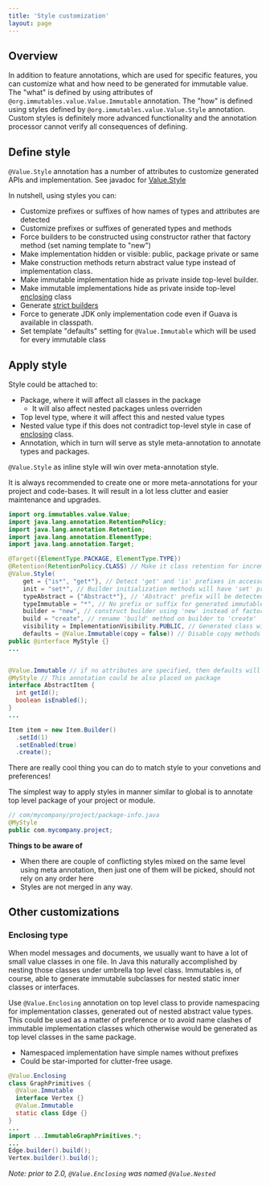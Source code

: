 ```yaml
---
title: 'Style customization'
layout: page
---
```


## Overview
In addition to feature annotations, which are used for specific features, you can customize what and how need to be generated for immutable value. The "what" is defined by using attributes of `@org.immutables.value.Value.Immutable` annotation. The "how" is defined using styles defined by `@org.immutables.value.Value.Style` annotation. Custom styles is definitely more advanced functionality and the annotation processor cannot verify all consequences of defining.

## Define style

`@Value.Style` annotation has a number of attributes to customize generated APIs and implementation. See javadoc for [Value.Style](https://github.com/immutables/immutables/blob/master/value/src/org/immutables/value/Value.java#L308)

In nutshell, using styles you can:

+ Customize prefixes or suffixes of how names of types and attributes are detected
+ Customize prefixes or suffixes of generated types and methods
+ Force builders to be constructed using constructor rather that factory method (set naming template to "new")
+ Make implementation hidden or visible: public, package private or same
+ Make construction methods return abstract value type instead of implementation class.
+ Make immutable implementation hide as private inside top-level builder.
+ Make immutable implementations hide as private inside top-level [enclosing](#nesting) class
+ Generate [strict builders](/immutable.html#strict-builder)
+ Force to generate JDK only implementation code even if Guava is available in classpath.
+ Set template "defaults" setting for `@Value.Immutable` which will be used for every immutable class

## Apply style

Style could be attached to:

+ Package, where it will affect all classes in the package
  * It will also affect nested packages unless overriden
+ Top level type, where it will affect this and nested value types
+ Nested value type if this does not contradict top-level style in case of [enclosing](#nesting) class.
+ Annotation, which in turn will serve as style meta-annotation to annotate types and packages.

`@Value.Style` as inline style will win over meta-annotation style.

It is always recommended to create one or more meta-annotations for your project and code-bases. It will result in a lot less clutter and easier maintenance and upgrades.

```java
import org.immutables.value.Value;
import java.lang.annotation.RetentionPolicy;
import java.lang.annotation.Retention;
import java.lang.annotation.ElementType;
import java.lang.annotation.Target;

@Target({ElementType.PACKAGE, ElementType.TYPE})
@Retention(RetentionPolicy.CLASS) // Make it class retention for incremental compilation
@Value.Style(
    get = {"is*", "get*"}, // Detect 'get' and 'is' prefixes in accessor methods
    init = "set*", // Builder initialization methods will have 'set' prefix
    typeAbstract = {"Abstract*"}, // 'Abstract' prefix will be detected and trimmed
    typeImmutable = "*", // No prefix or suffix for generated immutable type
    builder = "new", // construct builder using 'new' instead of factory method
    build = "create", // rename 'build' method on builder to 'create'
    visibility = ImplementationVisibility.PUBLIC, // Generated class will be always public
    defaults = @Value.Immutable(copy = false)) // Disable copy methods by default
public @interface MyStyle {}
...


@Value.Immutable // if no attributes are specified, then defaults will be used
@MyStyle // This annotation could be also placed on package
interface AbstractItem {
  int getId();
  boolean isEnabled();
}
...

Item item = new Item.Builder()
  .setId(1)
  .setEnabled(true)
  .create();
```

There are really cool thing you can do to match style to your convetions and preferences!

The simplest way to apply styles in manner similar to global is to annotate top level package of your project or module.

```java
// com/mycompany/project/package-info.java
@MyStyle
public com.mycompany.project;
```

**Things to be aware of**

- When there are couple of conflicting styles mixed on the same level using meta annotation,
then just one of them will be picked, should not rely on any order here
- Styles are not merged in any way.

## Other customizations

<a name="nesting"></a>
### Enclosing type
When model messages and documents, we usually want to have a lot of small value classes in one file. In Java this naturally accomplished by nesting those classes under umbrella top level class. Immutables is, of course, able to generate immutable subclasses for nested static inner classes or interfaces.

Use `@Value.Enclosing` annotation on top level class to provide namespacing for implementation classes, generated out of nested abstract value types. This could be used as a matter of preference or to avoid name clashes of immutable implementation classes which otherwise would be generated as top level classes in the same package.

* Namespaced implementation have simple names without prefixes
* Could be star-imported for clutter-free usage.

```java
@Value.Enclosing
class GraphPrimitives {
  @Value.Immutable
  interface Vertex {}
  @Value.Immutable
  static class Edge {}
}
...
import ...ImmutableGraphPrimitives.*;
...
Edge.builder().build();
Vertex.builder().build();
```

_Note: prior to 2.0, `@Value.Enclosing` was named `@Value.Nested`_


